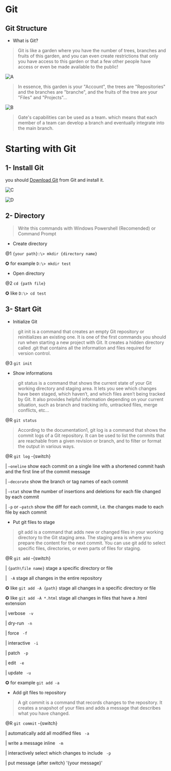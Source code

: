 ﻿# Git

## Git Structure

* What is Git?
> Git is like a garden where you have the number of trees, branches and fruits of this garden, and you can even create restrictions that only you have access to this garden or that a few other people have access or even be made available to the public!

![A](https://github.com/ALTONIBOT/Public/blob/main/img/A.png)

> In essence, this garden is your "Account", the trees are "Repositories" and the branches are "branche", and the fruits of the tree are your "Files" and "Projects"...

![B](https://github.com/ALTONIBOT/Public/blob/main/img/B.png)

> Gate's capabilities can be used as a team، which means that each member of a team can develop a branch and eventually integrate into the main branch.


# Starting with Git

## 1- Install Git
you should [Download Git](https://git-scm.com/) from Git and install it.

![C](https://github.com/ALTONIBOT/Public/blob/main/img/C.png)

![D](https://github.com/ALTONIBOT/Public/blob/main/img/D.png)

## 2- Directory
> Write this commands with Windows Powershell (Recomended) or Command Prompt

* Create directory

@1 `{your path}:\> mkdir {directory name}`

✪ for example `D:\> mkdir test`

* Open directory

@2 `cd {path file}` 

✪ like `D:\> cd test`

## 3- Start Git

* Initialize Git
> git init is a command that creates an empty Git repository or reinitializes an existing one. It is one of the first commands you should run when starting a new project with Git. It creates a hidden directory called .git that contains all the information and files required for version control.

@3 `git init`

* Show informations
> git status is a command that shows the current state of your Git working directory and staging area. It lets you see which changes have been staged, which haven’t, and which files aren’t being tracked by Git. It also provides helpful information depending on your current situation, such as branch and tracking info, untracked files, merge conflicts, etc...

@R `git status`

> According to the documentation1, git log is a command that shows the commit logs of a Git repository. It can be used to list the commits that are reachable from a given revision or branch, and to filter or format the output in various ways.

@R `git log` -{switch}

| `–oneline` show each commit on a single line with a shortened commit hash and the first line of the commit message

| `–decorate` show the branch or tag names of each commit

| `–stat` show the number of insertions and deletions for each file changed by each commit

| `-p` or `–patch` show the diff for each commit, i.e. the changes made to each file by each commit


* Put git files to stage
> git add is a command that adds new or changed files in your working directory to the Git staging area. The staging area is where you prepare the content for the next commit. You can use git add to select specific files, directories, or even parts of files for staging.


@R `git add` -{switch}

| `{path\file name}` stage a specific directory or file

| ` -A` stage all changes in the entire repository

✪ like `git add -A {path}`  stage all changes in a specific directory or file

✪ like `git add -A *.html`  stage all changes in files that have a .html extension

| verbose ` -v`

| dry-run ` -n`

| force ` -f`

| interactive ` -i`

| patch ` -p`

| edit ` -e`

| update ` -u`

✪ for example `git add -a`

* Add git files to repository
> A git commit is a command that records changes to the repository. It creates a snapshot of your files and adds a message that describes what you have changed.

@R `git commit` -{switch}

| automatically add all modified files ` -a`

| write a message inline ` -m`

| interactively select which changes to include ` -p`

| put message {after switch} '{your message}'